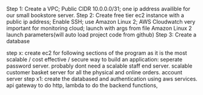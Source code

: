 Step 1: Create a VPC; Public CIDR 10.0.0.0/31; one ip address availible for our small bookstore server.
Step 2: Create free tier ec2 instance with a public ip address; Enable SSH; use Amazon Linux 2; AWS Cloudwatch very important for monitoring cloud; launch with args from file Amazon Linux 2 launch parameters(will auto load project code from github)
Step 3: Create a database

step x: create ec2 for following sections of the program as it is the most scalable / cost effective / secure way to build an application: seperate password server. probably dont need a scalable staff end server. scalable customer basket server for all the physical and online orders. account server
step x1: create the databased and authentication using aws services. api gateway to do http, lambda to do the backend functions,
